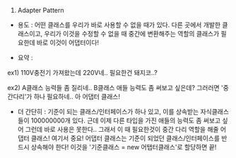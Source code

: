 1. Adapter Pattern

- 용도 :
어떤 클래스를 우리가 바로 사용할 수 없을 때가 있다. 다른 곳에서 개발한 클래스이고, 우리가 이것을 수정할 수 없을 때 중간에 변환해주는 역할의 클래스가 필요한데 바로 이것이 어댑터이다!


- 요약 :

ex1) 110V충전기 가져왔는데 220V네..
필요한건 돼지코..?

ex2) A클래스 능력들 좀 질리네.. B클래스 애들 능력도 좀 써보고 싶은데?
그러러면 '중간다리'가 하나 필요하네..
아 어댑터 클래스!


- 더 간단히 :
기준이 되는 클래스/인터페이스가 하나 있고, 
이를 상속받는 자식클래스들이 100000000개 있다.
근데 이제 다른 타입을 가진 애들의 능력도 좀 써보고 싶어
그런데 바로 사용은 못한다..
그래서 이 때 필요한것이 중간 다리 역할을 해줄 어댑터 클래스! 
여기서 중요! 어댑터 클래스는 기준이 되었던 클래스/인터페이스를 반드시 상속해야 한다!
이것을 '기준클래스 = new 어탭터클래스'로 할당하면 끝!
